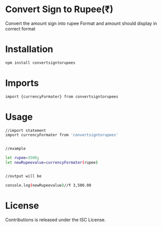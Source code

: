 # Convert Sign to Rupee(₹)

Convert the amount sign into rupee Format and amount should display in correct format

# Installation
```sh
npm install convertsigntorupees
```

# Imports
```sh
import {currencyFormater} from convertsigntorupees
```
# Usage
```sh
//import statement
import currencyFormater from 'convertsigntorupees'


//example 

let rupee=3500;
let newRupeevalue=currencyFormater(rupee)


//output will be 

console.log(newRupeevalue)//₹ 3,500.00
```


# License

Contributions is released under the ISC License.
